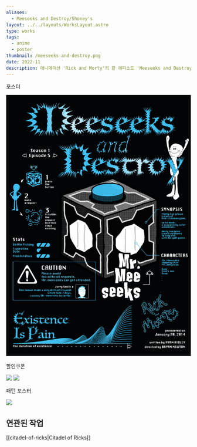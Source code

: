 ```yaml
---
aliases:
  - Meeseeks and Destroy/Shoney's
layout: ../../layouts/WorksLayout.astro
type: works
tags:
  - anime
  - poster
thumbnail: /meeseeks-and-destroy.png
date: 2022-11
description: 애니메이션 'Rick and Morty'의 한 에피소드 'Meeseeks and Destroy'와 캐릭터 'Mr.Meeseeks'에 대한 인포그래픽 포스터, 그리고 작중의 패밀리 레스토랑 'Shoneys'의 식사 할인 쿠폰을 제작했습니다.
---
```

<figcaption>포스터</figcaption>

![](../../assets/meeseeks_and_destroy_1.png)

<figcaption>할인쿠폰</figcaption>

![](../../assets/meeseeks_and_destroy_3.jpeg)
![](../../assets/meeseeks_and_destroy_4.jpeg)

<figcaption>패턴 포스터</figcaption>

![](../../assets/meeseeks_and_destroy_2.png)

## 연관된 작업
[[citadel-of-ricks|Citadel of Ricks]]